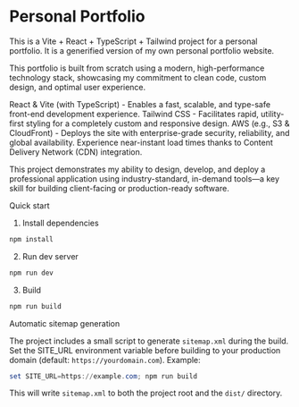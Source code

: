 # Personal Portfolio

This is a Vite + React + TypeScript + Tailwind project for a personal portfolio. It is a generified version of my own personal portfolio website. 

This portfolio is built from scratch using a modern, high-performance technology stack, showcasing my commitment to clean code, custom design, and optimal user experience.

React & Vite (with TypeScript) - Enables a fast, scalable, and type-safe front-end development experience.
Tailwind CSS - Facilitates rapid, utility-first styling for a completely custom and responsive design.
AWS (e.g., S3 & CloudFront)	- Deploys the site with enterprise-grade security, reliability, and global availability. Experience near-instant load times thanks to Content Delivery Network (CDN) integration.

This project demonstrates my ability to design, develop, and deploy a professional application using industry-standard, in-demand tools—a key skill for building client-facing or production-ready software.

Quick start

1. Install dependencies

```powershell
npm install
```

2. Run dev server

```powershell
npm run dev
```

3. Build

```powershell
npm run build
```

Automatic sitemap generation

The project includes a small script to generate `sitemap.xml` during the build. Set the SITE_URL environment variable before building to your production domain (default: `https://yourdomain.com`). Example:

```powershell
set SITE_URL=https://example.com; npm run build
```

This will write `sitemap.xml` to both the project root and the `dist/` directory.
